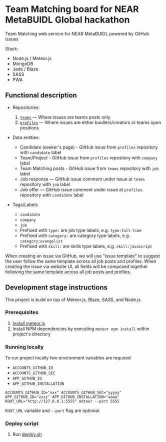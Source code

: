 # Team Matching board for NEAR MetaBUIDL Global hackathon

Team Matching web service for NEAR MetaBUIDL powered by GitHub issues

Stack:

- Node.js / Meteor.js
- MongoDB
- Jade / Blaze
- SASS
- PWA

## Functional description

- Repositories:
  1. [`teams`](https://github.com/near/metabuidl-teams) — Where issues are teams posts only
  2. [`profiles`](https://github.com/near/metabuidl-profiles) — Where issues are either buidlers/creators or teams open positions

- Data entities:
  - Candidate (seeker's page) - GitHub issue from `profiles` repository with `candidate` label
  - Team/Project - GitHub issue from `profiles` repository with `company` label
  - Team Matching posts - GitHub issue from `teams` repository with `job` label
  - Job response — GitHub issue comment under issue at `teams` repository with `job` label
  - Job offer — GitHub issue comment under issue at `profiles` repository with `candidate` label
- Tags/Labels
  - `candidate`
  - `company`
  - `job`
  - Prefixed with `type:` are job type labels, e.g. `type:full-time`
  - Prefixed with `category:` are category type labels, e.g. `category:evangelist`
  - Prefixed with `skill:` are skills type labels, e.g. `skill:javascript`

When creating an issue via GitHub, we will use "issue template" to suggest the user follow the same template across all job posts and profiles. When creating the issue via website UI, all fields will be composed together following the same template across all job posts and profiles.

## Development stage instructions

This project is build on top of Meteor.js, Blaze, SASS, and Node.js

### Prerequisites

1. [Install meteor.js](https://www.meteor.com/developers/install)
2. Install NPM dependencies by executing `meteor npm install` within project's directory

### Running locally

To run project locally two environment variables are required 

- `ACCOUNTS_GITHUB_ID`
- `ACCOUNTS_GITHUB_SEC`
- `APP_GITHUB_ID`
- `APP_GITHUB_INSTALLATION`

```shell
ACCOUNTS_GITHUB_ID="xxx" ACCOUNTS_GITHUB_SEC="yyyyy" APP_GITHUB_ID="zzzz" APP_GITHUB_INSTALLATION="aaaa" ROOT_URL="http://127.0.0.1:5555" meteor --port 5555
```

`ROOT_URL` variable and `--port` flag are optional.

### Deploy script

1. Run [deploy.sh](https://github.com/veliovgroup/meteor-snippets/tree/main/devops#first-deploy)

